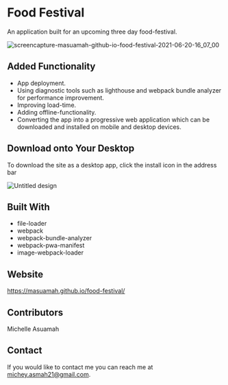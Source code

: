 # Food Festival
An application built for an upcoming three day food-festival. 

![screencapture-masuamah-github-io-food-festival-2021-06-20-16_07_00](https://user-images.githubusercontent.com/77217156/122687053-6f985380-d1e2-11eb-93f1-c9526e321379.png)

## Added Functionality 
* App deployment.
* Using diagnostic tools such as lighthouse and webpack bundle analyzer for performance improvement.
* Improving load-time.
* Adding offline-functionality.
* Converting the app into a progressive web application which can be downloaded and installed on mobile and desktop devices.


## Download onto Your Desktop
To download the site as a desktop app, click the install icon in the address bar

![Untitled design](https://user-images.githubusercontent.com/77217156/122687077-8b035e80-d1e2-11eb-93aa-e7979c7f32bf.png)

## Built With
* file-loader
* webpack
* webpack-bundle-analyzer
* webpack-pwa-manifest
* image-webpack-loader

## Website
https://masuamah.github.io/food-festival/

## Contributors
Michelle Asuamah

## Contact
If you would like to contact me you can reach me at michey.asmah21@gmail.com.
   

